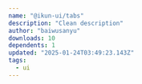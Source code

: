 ```yaml
---
name: "@ikun-ui/tabs"
description: "Clean description"
author: "baiwusanyu"
downloads: 10
dependents: 1
updated: "2025-01-24T03:49:23.143Z"
tags: 
  - ui
---
```

